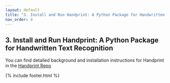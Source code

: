 ```yaml
---
layout: default
title: "3. Install and Run Handprint: A Python Package for Handwritten Text Recognition"
nav_order: 4
---
```

## 3. Install and Run Handprint: A Python Package for Handwritten Text Recognition
You can find detailed background and installation instructions for Handprint in the [Handprint Repo](github.com/caltechlibrary/handprint)<br>

{% include footer.html %}
